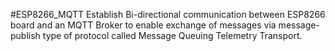 #ESP8266_MQTT
Establish Bi-directional communication between ESP8266 board  and an MQTT Broker to enable exchange of messages via message-publish type of protocol
called Message Queuing Telemetry Transport. 
